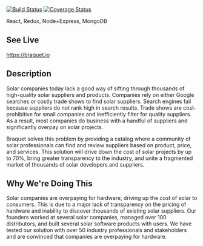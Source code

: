 [![Build Status](https://img.shields.io/travis/syed-mohsin/react-redux-boilerplate.svg?style=flat-square)](https://travis-ci.org/syed-mohsin/react-redux-boilerplate?branch=bqt)
[![Coverage Status](https://img.shields.io/coveralls/syed-mohsin/react-redux-boilerplate.svg?style=flat-square)](https://coveralls.io/github/syed-mohsin/react-redux-boilerplate?branch=bqt)

React, Redux, Node+Express, MongoDB

## See Live
https://braquet.io

## Description
Solar companies today lack a good way of sifting through thousands of high-quality solar suppliers and products. Companies rely on either Google searches or costly trade shows to find solar suppliers. Search engines fail because suppliers do not rank high in search results. Trade shows are cost-prohibitive for small companies and inefficiently filter for quality suppliers. As a result, most companies do business with a handful of suppliers and significantly overpay on solar projects.

Braquet solves this problem by providing a catalog where a community of solar professionals can find and review suppliers based on product, price, and services. This solution will drive down the cost of solar projects by up to 70%, bring greater transparency to the industry, and unite a fragmented market of thousands of solar developers and suppliers.

## Why We're Doing This
Solar companies are overpaying for hardware, driving up the cost of solar to consumers. This is due to a major lack of transparency on the pricing of hardware and inability to discover thousands of existing solar suppliers. Our founders worked at several solar companies, managed over 100 distributors, and built several solar software products with users. We have tested our solution with over 50 industry professionals and stakeholders and are convinced that companies are overpaying for hardware.
